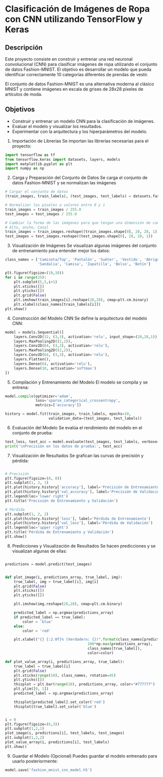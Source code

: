 # Clasificación de Imágenes de Ropa con CNN utilizando TensorFlow y Keras
## Descripción
Este proyecto consiste en construir y entrenar una red neuronal convolucional (CNN) para clasificar imágenes de ropa utilizando el conjunto de datos Fashion-MNIST. El objetivo es desarrollar un modelo que pueda identificar correctamente 10 categorías diferentes de prendas de vestir.

El conjunto de datos Fashion-MNIST es una alternativa moderna al clásico MNIST y contiene imágenes en escala de grises de 28x28 píxeles de artículos de moda.

## Objetivos
- Construir y entrenar un modelo CNN para la clasificación de imágenes.
- Evaluar el modelo y visualizar los resultados.
- Experimentar con la arquitectura y los hiperparámetros del modelo.

1. Importación de Librerías
Se importan las librerías necesarias para el proyecto:

```python
import tensorflow as tf
from tensorflow.keras import datasets, layers, models
import matplotlib.pyplot as plt
import numpy as np

```
2. Carga y Preparación del Conjunto de Datos
Se carga el conjunto de datos Fashion-MNIST y se normalizan las imágenes

```python
# Cargar el conjunto de datos
(train_images, train_labels), (test_images, test_labels) = datasets.fashion_mnist.load_data()

# Normalizar los píxeles a valores entre 0 y 1
train_images = train_images / 255.0
test_images = test_images / 255.0

# Cambiar la forma de las imágenes para que tengan una dimensión de canal
# Alto, ancho, Canal 
train_images = train_images.reshape((train_images.shape[0], 28, 28, 1))
test_images = test_images.reshape((test_images.shape[0], 28, 28, 1))

```
3. Visualización de Imágenes
Se visualizan algunas imágenes del conjunto de entrenamiento para entender mejor los datos:
```python
class_names = ['Camiseta/Top', 'Pantalón', 'Suéter', 'Vestido', 'Abrigo',
               'Sandalia', 'Camisa', 'Zapatilla', 'Bolso', 'Botín']

plt.figure(figsize=(10,10))
for i in range(25):
    plt.subplot(5,5,i+1)
    plt.xticks([])
    plt.yticks([])
    plt.grid(False)
    plt.imshow(train_images[i].reshape(28,28), cmap=plt.cm.binary)
    plt.xlabel(class_names[train_labels[i]])
plt.show()

```
4. Construcción del Modelo CNN
Se define la arquitectura del modelo CNN:
```python
model = models.Sequential([
    layers.Conv2D(32, (3,3), activation='relu', input_shape=(28,28,1)),
    layers.MaxPooling2D((2,2)),
    layers.Conv2D(64, (3,3), activation='relu'),
    layers.MaxPooling2D((2,2)),
    layers.Conv2D(64, (3,3), activation='relu'),
    layers.Flatten(),
    layers.Dense(64, activation='relu'),
    layers.Dense(10, activation='softmax')
])
```

5. Compilación y Entrenamiento del Modelo
El modelo se compila y se entrena:

```python
model.compile(optimizer='adam',
              loss='sparse_categorical_crossentropy',
              metrics=['accuracy'])

history = model.fit(train_images, train_labels, epochs=10,
                    validation_data=(test_images, test_labels))

```

6. Evaluación del Modelo
Se evalúa el rendimiento del modelo en el conjunto de prueba:
```python
test_loss, test_acc = model.evaluate(test_images, test_labels, verbose=2)
print('\nPrecisión en los datos de prueba:', test_acc)
```

7. Visualización de Resultados
Se grafican las curvas de precisión y pérdida:

```python

# Precisión
plt.figure(figsize=(8, 8))
plt.subplot(1, 2, 1)
plt.plot(history.history['accuracy'], label='Precisión de Entrenamiento')
plt.plot(history.history['val_accuracy'], label='Precisión de Validación')
plt.legend(loc='lower right')
plt.title('Precisión de Entrenamiento y Validación')

# Pérdida
plt.subplot(1, 2, 2)
plt.plot(history.history['loss'], label='Pérdida de Entrenamiento')
plt.plot(history.history['val_loss'], label='Pérdida de Validación')
plt.legend(loc='upper right')
plt.title('Pérdida de Entrenamiento y Validación')
plt.show()
```


8. Predicciones y Visualización de Resultados
Se hacen predicciones y se visualizan algunas de ellas:

```python

predictions = model.predict(test_images)
```
```python

def plot_image(i, predictions_array, true_label, img):
    true_label, img = true_label[i], img[i]
    plt.grid(False)
    plt.xticks([])
    plt.yticks([])

    plt.imshow(img.reshape(28,28), cmap=plt.cm.binary)

    predicted_label = np.argmax(predictions_array)
    if predicted_label == true_label:
        color = 'blue'
    else:
        color = 'red'

    plt.xlabel("{} {:2.0f}% (Verdadero: {})".format(class_names[predicted_label],
                                      100*np.max(predictions_array),
                                      class_names[true_label]),
                                      color=color)

def plot_value_array(i, predictions_array, true_label):
    true_label = true_label[i]
    plt.grid(False)
    plt.xticks(range(10), class_names, rotation=45)
    plt.yticks([])
    thisplot = plt.bar(range(10), predictions_array, color="#777777")
    plt.ylim([0, 1])
    predicted_label = np.argmax(predictions_array)

    thisplot[predicted_label].set_color('red')
    thisplot[true_label].set_color('blue')

```

```python

i = 0
plt.figure(figsize=(6,3))
plt.subplot(1,2,1)
plot_image(i, predictions[i], test_labels, test_images)
plt.subplot(1,2,2)
plot_value_array(i, predictions[i], test_labels)
plt.show()

```


9. Guardar el Modelo (Opcional)
Puedes guardar el modelo entrenado para usarlo posteriormente:
```python
model.save('fashion_mnist_cnn_model.h5')

```

